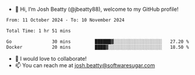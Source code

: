 - 👋 Hi, I’m Josh Beatty (@jbeatty88), welcome to my GitHub profile!

<!--START_SECTION:waka-->

```txt
From: 11 October 2024 - To: 10 November 2024

Total Time: 1 hr 51 mins

Go               30 mins         ██████▓░░░░░░░░░░░░░░░░░░   27.20 %
Docker           20 mins         ████▓░░░░░░░░░░░░░░░░░░░░   18.50 %
```

<!--END_SECTION:waka-->

- 💞️ I would love to collaborate!
- 📫 You can reach me at josh.beatty@softwaresugar.com

<!---
jbeatty88/jbeatty88 is a ✨ special ✨ repository because its `README.md` (this file) appears on your GitHub profile.
You can click the Preview link to take a look at your changes.
--->
